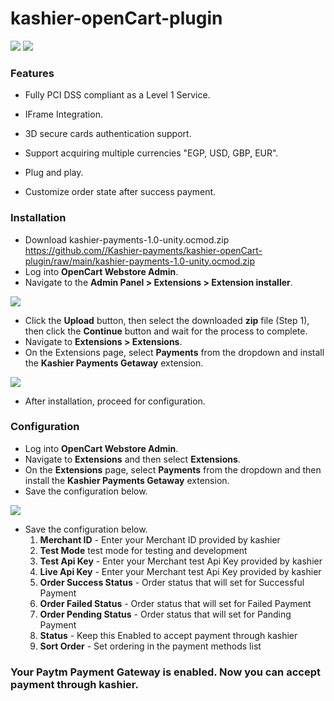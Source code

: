 # kashier-openCart-plugin

![](https://raw.githubusercontent.com/Kashier-payments/kashier-openCart-plugin/main/kashier-logo.png)
![](https://raw.githubusercontent.com/Kashier-payments/kashier-openCart-plugin/main/opencart-logo.png)



### Features

- Fully PCI DSS compliant as a Level 1 Service.

- IFrame Integration.

- 3D secure cards authentication support.

- Support acquiring multiple currencies "EGP, USD, GBP, EUR".

- Plug and play.

- Customize order state after success payment.

### Installation

- Download kashier-payments-1.0-unity.ocmod.zip https://github.com//Kashier-payments/kashier-openCart-plugin/raw/main/kashier-payments-1.0-unity.ocmod.zip
- Log into **OpenCart Webstore Admin**.
- Navigate to the **Admin Panel > Extensions > Extension installer**.

![](https://raw.githubusercontent.com/Kashier-payments/kashier-openCart-plugin/main/steps/Opencart_ex_installer_v3.png)

- Click the **Upload** button, then select the downloaded **zip** file (Step 1), then click the **Continue** button and wait for the process to complete.
- Navigate to **Extensions > Extensions**.
- On the Extensions page, select **Payments** from the dropdown and install the **Kashier Payments Getaway** extension.

![](https://raw.githubusercontent.com/Kashier-payments/kashier-prestashop-1.6/main/steps/opencart_extn.png)

- After installation, proceed for configuration.


### Configuration

- Log into **OpenCart Webstore Admin**.
- Navigate to **Extensions** and then select **Extensions**.
- On the **Extensions** page, select **Payments** from the dropdown and then install the **Kashier Payments Getaway** extension.
- Save the configuration below.

![](https://raw.githubusercontent.com/Kashier-payments/kashier-prestashop-1.6/main/steps/open_Cart_configuration.png)

- Save the configuration below.
   1. **Merchant ID** - Enter your Merchant ID provided by kashier
   2. **Test Mode**  test mode for testing and development
   3. **Test Api Key** - Enter your Merchant test Api Key provided by kashier
   4. **Live Api Key** - Enter your Merchant test Api Key provided by kashier
   5. **Order Success Status** - Order status that will set for Successful Payment
   6. **Order Failed Status** - Order status that will set for Failed Payment
   7. **Order Pending Status** - Order status that will set for Panding Payment
   8. **Status** - Keep this Enabled to accept payment through kashier
   9. **Sort Order** - Set ordering in the payment methods list

### Your Paytm Payment Gateway is enabled. Now you can accept payment through kashier.
